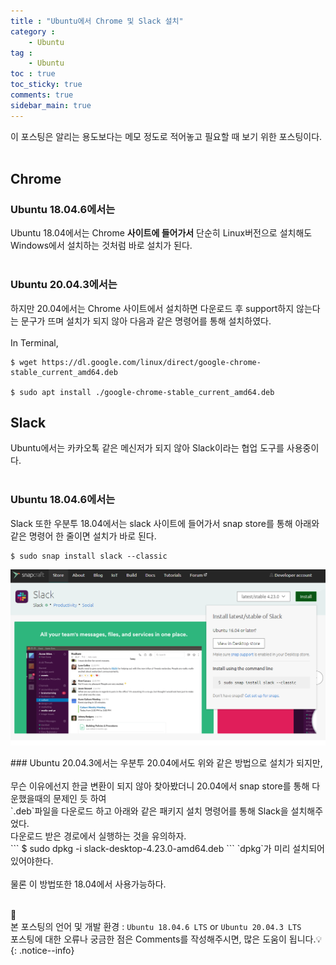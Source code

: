 ```yaml
---
title : "Ubuntu에서 Chrome 및 Slack 설치"
category :
    - Ubuntu
tag :
    - Ubuntu
toc : true
toc_sticky: true
comments: true
sidebar_main: true
---
```


이 포스팅은 알리는 용도보다는 메모 정도로 적어놓고 필요할 때 보기 위한 포스팅이다.<br><br>

## Chrome
### Ubuntu 18.04.6에서는
Ubuntu 18.04에서는 Chrome **사이트에 들어가서** 단순히 Linux버전으로 설치해도 Windows에서 설치하는 것처럼 바로 설치가 된다.<br><br>
### Ubuntu 20.04.3에서는
하지만 20.04에서는 Chrome 사이트에서 설치하면 다운로드 후 support하지 않는다는 문구가 뜨며 설치가 되지 않아 다음과 같은 명령어를 통해 설치하였다.<br><br>
In Terminal,
```
$ wget https://dl.google.com/linux/direct/google-chrome-stable_current_amd64.deb

$ sudo apt install ./google-chrome-stable_current_amd64.deb
```

## Slack
Ubuntu에서는 카카오톡 같은 메신저가 되지 않아 Slack이라는 협업 도구를 사용중이다.<br><br>
### Ubuntu 18.04.6에서는
Slack 또한 우분투 18.04에서는 slack 사이트에 들어가서 snap store를 통해 아래와 같은 명령어 한 줄이면 설치가 바로 된다.
```
$ sudo snap install slack --classic
```
<p align="center"><img src="/MyPDF/slack.png" width = "800" ></p>
### Ubuntu 20.04.3에서는
우분투 20.04에서도 위와 같은 방법으로 설치가 되지만,<br><br>
무슨 이유에선지 한글 변환이 되지 않아 찾아봤더니 20.04에서 snap store를 통해 다운했을때의 문제인 듯 하여<br>
`.deb`파일을 다운로드 하고 아래와 같은 패키지 설치 명령어를 통해 Slack을 설치해주었다.<br>
다운로드 받은 경로에서 실행하는 것을 유의하자.<br>
```
$ sudo dpkg -i slack-desktop-4.23.0-amd64.deb
``` 
`dpkg`가 미리 설치되어 있어야한다.<br><br>
물론 이 방법또한 18.04에서 사용가능하다.<br><br>

📣<br>
본 포스팅의 언어 및 개발 환경 : `Ubuntu 18.04.6 LTS` or `Ubuntu 20.04.3 LTS`<br>
포스팅에 대한 오류나 궁금한 점은 Comments를 작성해주시면, 많은 도움이 됩니다.💡
{: .notice--info}